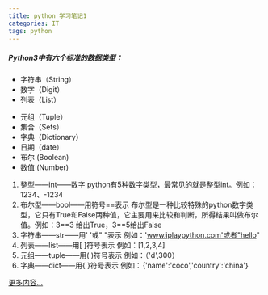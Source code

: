 ```yaml
---
title: python 学习笔记1
categories: IT
tags: python
---
```


##### Python3中有六个标准的数据类型：

- 字符串（String）</br>
- 数字（Digit）
- 列表（List）
<!-- more -->
- 元组（Tuple）
- 集合（Sets）
- 字典（Dictionary）
- 日期（date）
- 布尔 (Boolean)
- 数值 (Number)

1. 整型——int——数字
python有5种数字类型，最常见的就是整型int。例如：1234、-1234
2. 布尔型——bool——用符号==表示
布尔型是一种比较特殊的python数字类型，它只有True和False两种值，它主要用来比较和判断，所得结果叫做布尔值。例如：3==3 给出True，3==5给出False
3. 字符串——str——用' '或" "表示
例如：'www.iplaypython.com'或者"hello"
4. 列表——list——用[ ]符号表示
例如：[1,2,3,4]
5. 元组——tuple——用( )符号表示
例如：（'d',300）
6. 字典——dict——用{ }符号表示
例如：｛'name':'coco','country':'china'｝

[更多内容...](http://www.diveintopython3.net/)